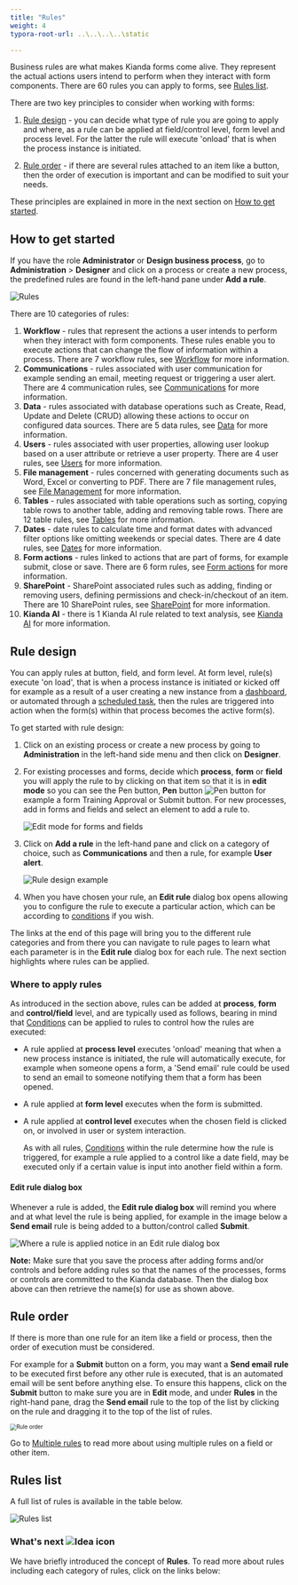 ```yaml
---
title: "Rules"
weight: 4
typora-root-url: ..\..\..\..\static

---
```


Business rules are what makes Kianda forms come alive. They represent the actual actions users intend to perform when they interact with form components. There are 60 rules you can apply to forms, see [Rules list](#rules-list).

There are two key principles to consider when working with forms:

1. [Rule design](#rule-design) - you can decide what type of rule you are going to apply and where, as a rule can be applied at field/control level, form level and process level. For the latter the rule will execute 'onload' that is when the process instance is initiated. 

2. [Rule order](#rule-order) - if there are several rules attached to an item like a button, then the order of execution is important and can be modified to suit your needs.

These principles are explained in more in the next section on [How to get started](#how-to-get-started).

   

## How to get started ##

If you have the role **Administrator** or **Design business process**, go to **Administration** > **Designer** and click on a process or create a new process, the predefined rules are found in the left-hand pane under **Add a rule**.

![Rules](/images/rulesgeneral.png) 

There are 10 categories of rules:

1. **Workflow** - rules that represent the actions a user intends to perform when they interact with form components. These rules enable you to execute actions that can change the flow of information within a process. There are 7 workflow rules, see [Workflow](/platform/rules/workflow/) for more information.
2. **Communications** - rules associated with user communication for example sending an email, meeting request or triggering a user alert. There are 4 communication rules, see [Communications](/platform/rules/communications/) for more information. 
3. **Data** - rules associated with database operations such as Create, Read, Update and Delete (CRUD) allowing these actions to occur on configured data sources. There are 5 data rules, see [Data](/platform/rules/data/) for more information.
4. **Users** - rules associated with user properties, allowing user lookup based on a user attribute or retrieve a user property. There are 4 user rules, see [Users](/platform/rules/users/) for more information. 
5. **File management** - rules concerned with generating documents such as Word, Excel or converting to PDF. There are 7 file management rules, see [File Management](/platform/rules/files/) for more information. 
6. **Tables** - rules associated with table operations such as sorting, copying table rows to another table, adding and removing table rows. There are 12 table rules, see [Tables](/platform/rules/tables/) for more information. 
7. **Dates** - date rules to calculate time and format dates with advanced filter options like omitting weekends or special dates. There are 4 date rules, see [Dates](/platform/rules/dates/) for more information. 
8. **Form actions** - rules linked to actions that are part of forms, for example submit, close or save. There are 6 form rules, see [Form actions](/platform/rules/form-actions/) for more information. 
9. **SharePoint** - SharePoint associated rules such as adding, finding or removing users, defining permissions and check-in/checkout of an item. There are 10 SharePoint rules, see [SharePoint](/platform/rules/sharepoint/) for more information. 
10. **Kianda AI** - there is 1 Kianda AI rule related to text analysis, see [Kianda AI](/platform/rules/kianda-ai/) for more information. 



## Rule design ###

You can apply rules at button, field, and form level. At form level, rule(s) execute 'on load', that is when a process instance is initiated or kicked off for example as a result of a user creating a new instance from a [dashboard](/platform/pages/), or automated through a [scheduled task](/platform/administration/scheduledtasks/), then the rules are triggered into action when the form(s) within that process becomes the active form(s). 

To get started with rule design:

1. Click on an existing process or create a new process by going to **Administration** in the left-hand side menu and then click on **Designer**.

2. For existing processes and forms, decide which **process**, **form** or **field** you will apply the rule to by clicking on that item so that it is in **edit mode** so you can see the Pen button,  **Pen** button ![Pen button](/images/penicon.png) for example a form Training Approval or Submit button. For new processes, add in forms and fields and select an element to add a rule to.

   ![Edit mode for forms and fields](/images/formvsbutton.png) 

3. Click on **Add a rule** in the left-hand pane and click on a category of choice, such as **Communications** and then a rule, for example **User alert**.

   ![Rule design example](/images/rule-design-example.jpg)

4. When you have chosen your rule, an **Edit rule** dialog box opens allowing you to configure the rule to execute a particular action, which can be according to [conditions](/platform/rules/general/add-conditions/) if you wish.

The links at the end of this page will bring you to the different rule categories and from there you can navigate to rule pages to learn what each parameter is in the **Edit rule** dialog box for each rule. The next section highlights where rules can be applied.

### Where to apply rules ###
As introduced in the section above, rules can be added at **process**, **form** and **control/field** level, and are typically used as follows, bearing in mind that [Conditions](/platform/rules/general/add-conditions/) can be applied to rules to control how the rules are executed:

- A rule applied at **process level** executes 'onload' meaning that when a new process instance is initiated, the rule will automatically execute, for example when someone opens a form, a 'Send email' rule could be used to send an email to someone notifying them that a form has been opened.

- A rule applied at **form level** executes when the form is submitted. 

- A rule applied at **control level** executes when the chosen field is clicked on, or involved in user or system interaction.

  As with all rules, [Conditions](/platform/rules/general/add-conditions/) within the rule determine how the rule is triggered, for example a rule applied to a control like a date field, may be executed only if a certain value is input into another field within a form.

#### Edit rule dialog box ####

Whenever a rule is added, the **Edit rule dialog box** will remind you where and at what level the rule is being applied, for example in the image below a **Send email** rule is being added to a button/control called **Submit**.

![Where a rule is applied notice in an Edit rule dialog box](/images/rule-applied-dialog-box.jpg)

**Note:** Make sure that you save the process after adding forms and/or controls and before adding rules so that the names of the processes, forms or controls are committed to the Kianda database. Then the dialog box above can then retrieve the name(s) for use as shown above.



## Rule order ###

If there is more than one rule for an item like a field or process, then the order of execution must be considered. 

For example for a **Submit** button on a form, you may want a **Send email rule** to be executed first before any other rule is executed, that is an automated email will be sent before anything else. To ensure this happens, click on the **Submit** button to make sure you are in **Edit** mode, and under **Rules** in the right-hand pane,  drag the **Send email** rule to the top of the list by clicking on the rule and dragging it to the top of the list of rules.

<img src="/images/ruleorder.png" alt="Rule order" style="zoom:70%;" />



Go to [Multiple rules](/platform/rules/general/multiple-rules/) to read more about using multiple rules on a field or other item.



## Rules list ##

A full list of rules is available in the table below.

![Rules list](/images/rules-list.jpg)



### What's next  ![Idea icon](/images/18.png) ###

We have briefly introduced the concept of **Rules**. To read more about rules including each category of rules, click on the links below:
